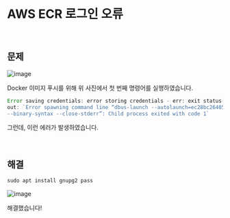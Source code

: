# AWS ECR 로그인 오류

<br>

## 문제

  ![image](https://user-images.githubusercontent.com/48934537/105946549-cde55e00-60aa-11eb-8315-3889f29db9c2.png)

  Docker 이미지 푸시를 위해 위 사진에서 첫 번째 명령어를 실행하였습니다.

  ```javascript
  Error saving credentials: error storing credentials - err: exit status 1, 
  out: `Error spawning command line “dbus-launch --autolaunch=ec28bc26405efa4865362c9554dade0a 
  --binary-syntax --close-stderr”: Child process exited with code 1`
  ```

  그런데, 이런 에러가 발생하였습니다.

<br>

## 해결

  ```javascript
  sudo apt install gnupg2 pass
  ```

  ![image](https://user-images.githubusercontent.com/48934537/105946968-962ae600-60ab-11eb-9c05-0adb8cb8ef61.png)

  해결했습니다!
